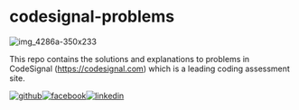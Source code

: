 # codesignal-problems

![img_4286a-350x233](https://ipfs.infura.io/ipfs/QmQfCdXfXwZ82ft96Ds1LsBiq9f893tTGDWBdS8skMFXyF)

This repo contains the solutions and explanations to problems in CodeSignal (https://codesignal.com) which is a leading coding assessment site.

[![github](https://cloud.githubusercontent.com/assets/17016297/18839843/0e06a67a-83d2-11e6-993a-b35a182500e0.png)][1][![facebook](https://cloud.githubusercontent.com/assets/17016297/18839836/0a06deb4-83d2-11e6-8078-1d0974af0f63.png)][2][![linkedin](https://cloud.githubusercontent.com/assets/17016297/18839848/0fc7e74e-83d2-11e6-8c6a-277fc9d6e067.png)][3]

[1]: http://www.github.com/arkayyy
[2]: https://www.linkedin.com/in/your_contact_info
[3]: https://www.facebook.com/your_contact_info



